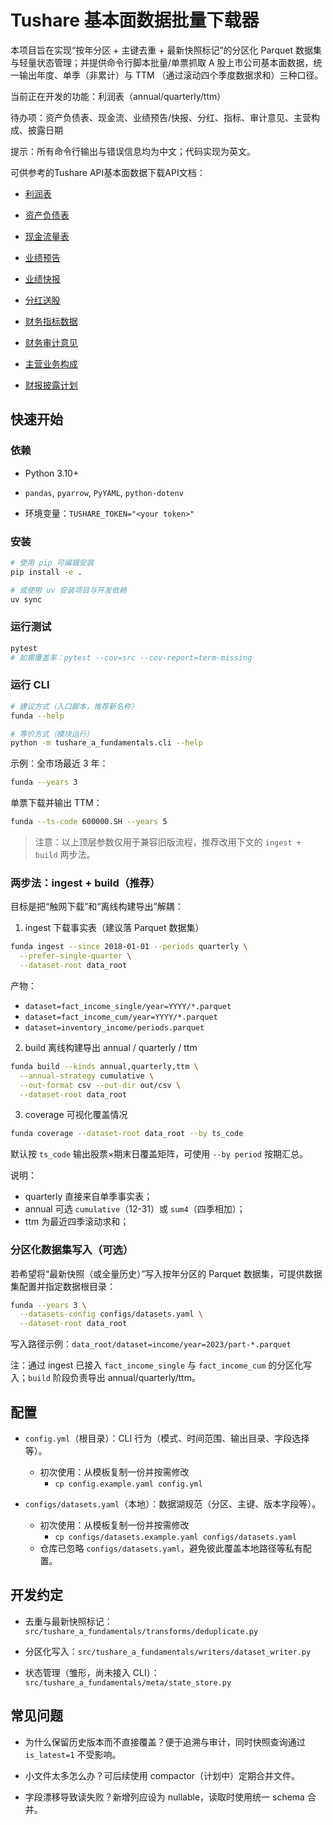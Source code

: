 # Tushare 基本面数据批量下载器

本项目旨在实现“按年分区 + 主键去重 + 最新快照标记”的分区化 Parquet 数据集与轻量状态管理；并提供命令行脚本批量/单票抓取 A 股上市公司基本面数据，统一输出年度、单季（非累计）与 TTM （通过滚动四个季度数据求和）三种口径。

当前正在开发的功能：利润表（annual/quarterly/ttm）

待办项：资产负债表、现金流、业绩预告/快报、分红、指标、审计意见、主营构成、披露日期

提示：所有命令行输出与错误信息均为中文；代码实现为英文。

可供参考的Tushare API基本面数据下载API文档：

* [利润表](https://tushare.pro/document/2?doc_id=33)

* [资产负债表](https://tushare.pro/document/2?doc_id=36)

* [现金流量表](https://tushare.pro/document/2?doc_id=44)

* [业绩预告](https://tushare.pro/document/2?doc_id=45)

* [业绩快报](https://tushare.pro/document/2?doc_id=46)

* [分红送股](https://tushare.pro/document/2?doc_id=103)

* [财务指标数据](https://tushare.pro/document/2?doc_id=79)

* [财务审计意见](https://tushare.pro/document/2?doc_id=80)

* [主营业务构成](https://tushare.pro/document/2?doc_id=81)

* [财报披露计划](https://tushare.pro/document/2?doc_id=162)

## 快速开始

### 依赖

* Python 3.10+

* `pandas`, `pyarrow`, `PyYAML`, `python-dotenv`

* 环境变量：`TUSHARE_TOKEN="<your token>"`

### 安装

```bash
# 使用 pip 可编辑安装
pip install -e .

# 或使用 uv 安装项目与开发依赖
uv sync
```

### 运行测试

```bash
pytest
# 如需覆盖率：pytest --cov=src --cov-report=term-missing
```

### 运行 CLI

```bash
# 建议方式（入口脚本，推荐新名称）
funda --help

# 等价方式（模块运行）
python -m tushare_a_fundamentals.cli --help
```

示例：全市场最近 3 年：

```bash
funda --years 3
```

单票下载并输出 TTM：

```bash
funda --ts-code 600000.SH --years 5
```

> 注意：以上顶层参数仅用于兼容旧版流程，推荐改用下文的 `ingest + build` 两步法。

### 两步法：ingest + build（推荐）

目标是把“触网下载”和“离线构建导出”解耦：

1) ingest 下载事实表（建议落 Parquet 数据集）

```bash
funda ingest --since 2018-01-01 --periods quarterly \
  --prefer-single-quarter \
  --dataset-root data_root
```

产物：
- `dataset=fact_income_single/year=YYYY/*.parquet`
- `dataset=fact_income_cum/year=YYYY/*.parquet`
- `dataset=inventory_income/periods.parquet`

2) build 离线构建导出 annual / quarterly / ttm

```bash
funda build --kinds annual,quarterly,ttm \
  --annual-strategy cumulative \
  --out-format csv --out-dir out/csv \
  --dataset-root data_root
```

3) coverage 可视化覆盖情况

```bash
funda coverage --dataset-root data_root --by ts_code
```

默认按 `ts_code` 输出股票×期末日覆盖矩阵，可使用 `--by period` 按期汇总。

说明：
- quarterly 直接来自单季事实表；
- annual 可选 `cumulative`（12-31）或 `sum4`（四季相加）；
- ttm 为最近四季滚动求和；

### 分区化数据集写入（可选）

若希望将“最新快照（或全量历史）”写入按年分区的 Parquet 数据集，可提供数据集配置并指定数据根目录：

```bash
funda --years 3 \
  --datasets-config configs/datasets.yaml \
  --dataset-root data_root
```

写入路径示例：`data_root/dataset=income/year=2023/part-*.parquet`

注：通过 ingest 已接入 `fact_income_single` 与 `fact_income_cum` 的分区化写入；`build` 阶段负责导出 annual/quarterly/ttm。

## 配置

- `config.yml`（根目录）：CLI 行为（模式、时间范围、输出目录、字段选择等）。
  - 初次使用：从模板复制一份并按需修改
    - `cp config.example.yaml config.yml`

- `configs/datasets.yaml`（本地）：数据湖规范（分区、主键、版本字段等）。
  - 初次使用：从模板复制一份并按需修改
    - `cp configs/datasets.example.yaml configs/datasets.yaml`
  - 仓库已忽略 `configs/datasets.yaml`，避免彼此覆盖本地路径等私有配置。

## 开发约定

* 去重与最新快照标记：`src/tushare_a_fundamentals/transforms/deduplicate.py`

* 分区化写入：`src/tushare_a_fundamentals/writers/dataset_writer.py`

* 状态管理（雏形，尚未接入 CLI）：`src/tushare_a_fundamentals/meta/state_store.py`

## 常见问题

* 为什么保留历史版本而不直接覆盖？便于追溯与审计，同时快照查询通过 `is_latest=1` 不受影响。

* 小文件太多怎么办？可后续使用 compactor（计划中）定期合并文件。

* 字段漂移导致读失败？新增列应设为 nullable，读取时使用统一 schema 合并。
